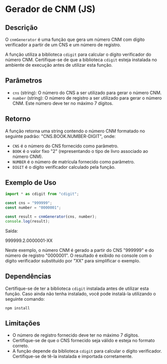 # Gerador de CNM (JS)

## Descrição
O `cnmGenerator` é uma função que gera um número CNM com dígito verificador a partir de um CNS e um número de registro.

A função utiliza a biblioteca `cdigit` para calcular o dígito verificador do número CNM. Certifique-se de que a biblioteca `cdigit` esteja instalada no ambiente de execução antes de utilizar esta função.

## Parâmetros
- `cns` (string): O número do CNS a ser utilizado para gerar o número CNM.
- `number` (string): O número de registro a ser utilizado para gerar o número CNM. Este número deve ter no máximo 7 dígitos.

## Retorno
A função retorna uma string contendo o número CNM formatado no seguinte padrão: "CNS.BOOK.NUMBER-DIGIT", onde:
- `CNS` é o número do CNS fornecido como parâmetro.
- `BOOK` é o valor fixo "2" (representando o tipo de livro associado ao número CNM).
- `NUMBER` é o número de matrícula fornecido como parâmetro.
- `DIGIT` é o dígito verificador calculado pela função.

## Exemplo de Uso
```javascript
import * as cdigit from "cdigit";

const cns = "999999";
const number = "0000001";

const result = cnmGenerator(cns, number);
console.log(result);
```


Saída:

999999.2.0000001-XX


Neste exemplo, o número CNM é gerado a partir do CNS "999999" e do número de registro "0000001". O resultado é exibido no console com o dígito verificador substituído por "XX" para simplificar o exemplo.

## Dependências
Certifique-se de ter a biblioteca `cdigit` instalada antes de utilizar esta função. Caso ainda não tenha instalado, você pode instalá-la utilizando o seguinte comando:

`npm install`


## Limitações
- O número de registro fornecido deve ter no máximo 7 dígitos.
- Certifique-se de que o CNS fornecido seja válido e esteja no formato correto.
- A função depende da biblioteca `cdigit` para calcular o dígito verificador. Certifique-se de tê-la instalada e importada corretamente.

